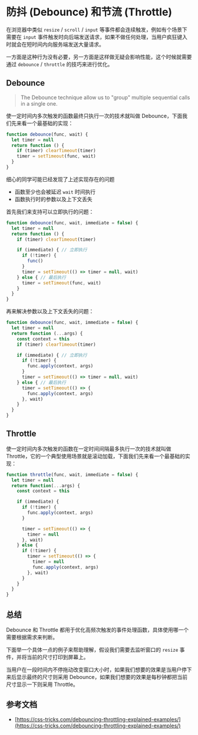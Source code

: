 # 防抖 (Debounce) 和节流 (Throttle)
在浏览器中类似 `resize` / `scroll` / `input` 等事件都会连续触发，例如有个场景下需要在 `input` 事件触发时向后端发送请求，如果不做任何处理，当用户疯狂键入时就会在短时间内向服务端发送大量请求。  

一方面是这种行为没有必要，另一方面是这样做无疑会影响性能，这个时候就需要通过 `debounce` / `throttle` 的技巧来进行优化。

## Debounce
> The Debounce technique allow us to "group" multiple sequential calls in a single one.

使一定时间内多次触发的函数最终只执行一次的技术就叫做 Debounce，下面我们先来看一个最基础的实现：
```js
function debounce(func, wait) {
  let timer = null
  return function () {
    if (timer) clearTimeout(timer)
    timer = setTimeout(func, wait)
  }
}
```
细心的同学可能已经发现了上述实现存在的问题
* 函数至少也会被延迟 `wait` 时间执行
* 函数执行时的参数以及上下文丢失

首先我们来支持可以立即执行的问题：
```js
function debounce(func, wait, immediate = false) {
  let timer = null
  return function () {
    if (timer) clearTimeout(timer)

    if (immediate) { // 立即执行
      if (!timer) {
        func()
      }
      timer = setTimeout(() => timer = null, wait)
    } else { // 最后执行
      timer = setTimeout(func, wait)
    }
  }
}
```
再来解决参数以及上下文丢失的问题：
```js
function debounce(func, wait, immediate = false) {
  let timer = null
  return function (...args) {
    const context = this
    if (timer) clearTimeout(timer)

    if (immediate) { // 立即执行
      if (!timer) {
        func.apply(context, args)
      }
      timer = setTimeout(() => timer = null, wait)
    } else { // 最后执行
      timer = setTimeout(() => {
        func.apply(context, args)
      }, wait)
    }
  }
}
```

## Throttle
使一定时间内多次触发的函数在一定时间间隔最多执行一次的技术就叫做 Throttle，它的一个典型使用场景就是滚动加载，下面我们先来看一个最基础的实现：

```js
function throttle(func, wait, immediate = false) {
  let timer = null
  return function(...args) {
    const context = this

    if (immediate) {
      if (!timer) {
        func.apply(context, args)
      }

      timer = setTimeout(() => {
        timer = null
      }, wait)
    } else {
      if (!timer) {
        timer = setTimeout(() => {
          timer = null
          func.apply(context, args)
        }, wait)
      }
    }
  }
}
```

## 总结
Debounce 和 Throttle 都用于优化高频次触发的事件处理函数，具体使用哪一个需要根据需求来判断。  

下面举一个具体一点的例子来帮助理解，假设我们需要去监听窗口的 `resize` 事件，并将当前的尺寸打印到屏幕上。  

当用户在一段时间内不停拖动改变窗口大小时，如果我们想要的效果是当用户停下来后显示最终的尺寸则采用 Debounce，如果我们想要的效果是每秒钟都把当前尺寸显示一下则采用 Throttle。

## 参考文档
* [https://css-tricks.com/debouncing-throttling-explained-examples/](https://css-tricks.com/debouncing-throttling-explained-examples/)